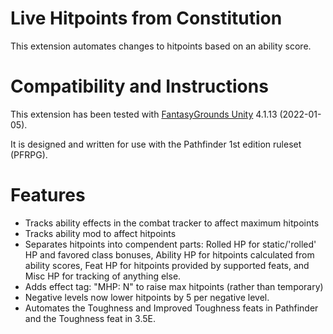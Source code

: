 # Live Hitpoints from Constitution
This extension automates changes to hitpoints based on an ability score.

# Compatibility and Instructions
This extension has been tested with [FantasyGrounds Unity](https://www.fantasygrounds.com/home/FantasyGroundsUnity.php) 4.1.13 (2022-01-05).

It is designed and written for use with the Pathfinder 1st edition ruleset (PFRPG).

# Features
* Tracks ability effects in the combat tracker to affect maximum hitpoints
* Tracks ability mod to affect hitpoints
* Separates hitpoints into compendent parts: Rolled HP for static/'rolled' HP and favored class bonuses, Ability HP for hitpoints calculated from ability scores, Feat HP for hitpoints provided by supported feats, and Misc HP for tracking of anything else.
* Adds effect tag: "MHP: N" to raise max hitpoints (rather than temporary)
* Negative levels now lower hitpoints by 5 per negative level.
* Automates the Toughness and Improved Toughness feats in Pathfinder and the Toughness feat in 3.5E.
